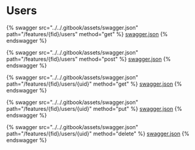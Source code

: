 # Users

{% swagger src="../../.gitbook/assets/swagger.json" path="/features/{fid}/users" method="get" %}
[swagger.json](../../.gitbook/assets/swagger.json)
{% endswagger %}

{% swagger src="../../.gitbook/assets/swagger.json" path="/features/{fid}/users" method="post" %}
[swagger.json](../../.gitbook/assets/swagger.json)
{% endswagger %}

{% swagger src="../../.gitbook/assets/swagger.json" path="/features/{fid}/users/{uid}" method="get" %}
[swagger.json](../../.gitbook/assets/swagger.json)
{% endswagger %}

{% swagger src="../../.gitbook/assets/swagger.json" path="/features/{fid}/users/{uid}" method="put" %}
[swagger.json](../../.gitbook/assets/swagger.json)
{% endswagger %}

{% swagger src="../../.gitbook/assets/swagger.json" path="/features/{fid}/users/{uid}" method="delete" %}
[swagger.json](../../.gitbook/assets/swagger.json)
{% endswagger %}
